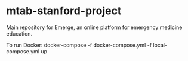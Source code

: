 # mtab-stanford-project
Main repository for Emerge, an online platform for emergency medicine education.

To run Docker: docker-compose -f docker-compose.yml -f local-compose.yml up
